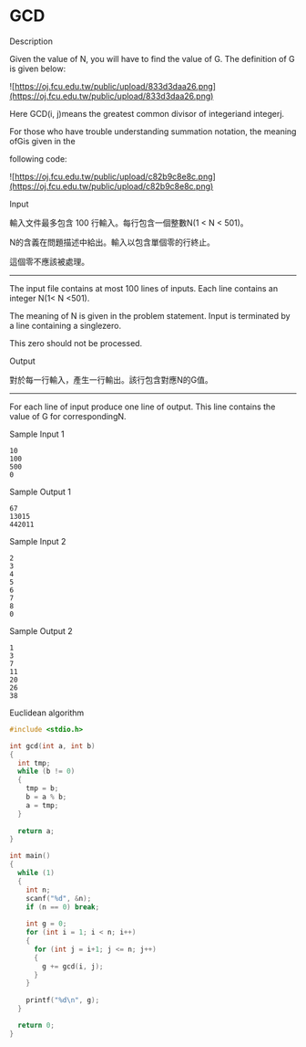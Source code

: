 # GCD

Description

Given the value of N, you will have to find the value of G. The definition of G is given below:

![https://oj.fcu.edu.tw/public/upload/833d3daa26.png](https://oj.fcu.edu.tw/public/upload/833d3daa26.png)

Here GCD(i, j)means the greatest common divisor of integeriand integerj.

For those who have trouble understanding summation notation, the meaning ofGis given in the

following code:

![https://oj.fcu.edu.tw/public/upload/c82b9c8e8c.png](https://oj.fcu.edu.tw/public/upload/c82b9c8e8c.png)

Input

輸入文件最多包含 100 行輸入。每行包含一個整數N(1 < N < 501)。

N的含義在問題描述中給出。輸入以包含單個零的行終止。

這個零不應該被處理。

- ------------------------------------------------------------------------------

The input file contains at most 100 lines of inputs. Each line contains an integer N(1< N <501).

The meaning of N is given in the problem statement. Input is terminated by a line containing a singlezero.

This zero should not be processed.

Output

對於每一行輸入，產生一行輸出。該行包含對應N的G值。

- ------------------------------------------------------------------------------

For each line of input produce one line of output. This line contains the value of G for correspondingN.

Sample Input 1

```
10
100
500
0

```

Sample Output 1

```
67
13015
442011

```

Sample Input 2

```
2
3
4
5
6
7
8
0

```

Sample Output 2

```
1
3
7
11
20
26
38
```

Euclidean algorithm

```c
#include <stdio.h>

int gcd(int a, int b)
{
  int tmp;
  while (b != 0)
  {
    tmp = b;
    b = a % b;
    a = tmp;
  }
  
  return a;
}

int main()
{
  while (1)
  {
    int n;
    scanf("%d", &n);
    if (n == 0) break;
    
    int g = 0;
    for (int i = 1; i < n; i++)
    {
      for (int j = i+1; j <= n; j++)
      {
        g += gcd(i, j);
      }
    }
    
    printf("%d\n", g);
  }

  return 0;
}

```